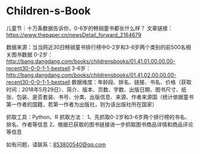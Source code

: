 # Children-s-Book
儿童节｜十万条数据告诉你，0-6岁的畅销童书都长什么样？
文章链接：https://www.thepaper.cn/newsDetail_forward_2164679

数据来源：当当网近30日畅销童书排行榜中0-2岁和3-6岁两个类别的前500名相关图书数据
0-2岁：http://bang.dangdang.com/books/childrensbooks/01.41.01.00.00.00-recent30-0-0-1-1-bestsell
3-6岁：http://bang.dangdang.com/books/childrensbooks/01.41.02.00.00.00-recent30-0-0-1-1-bestsell
数据维度：年龄段、排名、链接、书名、价格（获取时间：2018年5月29日）、简介、版本、页数、字数、出版日期、图书尺寸、纸张、包装、是否套装、书号、分类、出版信息、来源、作者来源国（统计依据童书第一作者的国籍，若第一作者为出版社，则为该出版社所在国家）

抓取工具：Python、R
抓取方法：
1、先抓取0-2岁和3-6岁两个排行榜的书名、排名、作者等信息
2、根据已获取的图书链接进一步抓取图书商品详情和商品评论等信息

如有问题，请联系：853800540@qq.com
